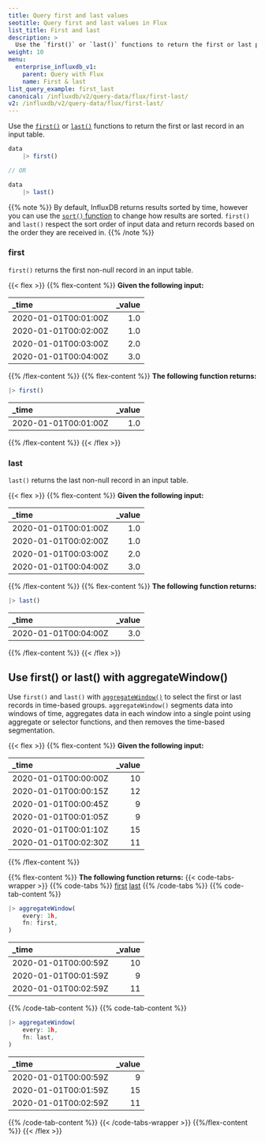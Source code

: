 ```yaml
---
title: Query first and last values
seotitle: Query first and last values in Flux
list_title: First and last
description: >
  Use the `first()` or `last()` functions to return the first or last point in an input table.
weight: 10
menu:
  enterprise_influxdb_v1:
    parent: Query with Flux
    name: First & last
list_query_example: first_last
canonical: /influxdb/v2/query-data/flux/first-last/
v2: /influxdb/v2/query-data/flux/first-last/
---
```


Use the [`first()`](/flux/v0/stdlib/universe/first/) or
[`last()`](/flux/v0/stdlib/universe/last/) functions
to return the first or last record in an input table.

```js
data
    |> first()

// OR

data
    |> last()
```

{{% note %}}
By default, InfluxDB returns results sorted by time, however you can use the
[`sort()` function](/flux/v0/stdlib/universe/sort/)
to change how results are sorted.
`first()` and `last()` respect the sort order of input data and return records
based on the order they are received in.
{{% /note %}}

### first
`first()` returns the first non-null record in an input table.

{{< flex >}}
{{% flex-content %}}
**Given the following input:**

| _time                | _value |
|:-----                | ------:|
| 2020-01-01T00:01:00Z | 1.0    |
| 2020-01-01T00:02:00Z | 1.0    |
| 2020-01-01T00:03:00Z | 2.0    |
| 2020-01-01T00:04:00Z | 3.0    |
{{% /flex-content %}}
{{% flex-content %}}
**The following function returns:**
```js
|> first()
```

| _time                | _value |
|:-----                | ------:|
| 2020-01-01T00:01:00Z | 1.0    |
{{% /flex-content %}}
{{< /flex >}}

### last
`last()` returns the last non-null record in an input table.

{{< flex >}}
{{% flex-content %}}
**Given the following input:**

| _time | _value |
|:-----                | ------:|
| 2020-01-01T00:01:00Z | 1.0    |
| 2020-01-01T00:02:00Z | 1.0    |
| 2020-01-01T00:03:00Z | 2.0    |
| 2020-01-01T00:04:00Z | 3.0    |
{{% /flex-content %}}
{{% flex-content %}}
**The following function returns:**

```js
|> last()
```

| _time                | _value |
|:-----                | ------:|
| 2020-01-01T00:04:00Z | 3.0    |
{{% /flex-content %}}
{{< /flex >}}

## Use first() or last() with aggregateWindow()
Use `first()` and `last()` with [`aggregateWindow()`](/flux/v0/stdlib/universe/aggregatewindow/)
to select the first or last records in time-based groups.
`aggregateWindow()` segments data into windows of time, aggregates data in each window into a single
point using aggregate or selector functions, and then removes the time-based segmentation.


{{< flex >}}
{{% flex-content %}}
**Given the following input:**

| _time                | _value |
|:-----                | ------:|
| 2020-01-01T00:00:00Z | 10     |
| 2020-01-01T00:00:15Z | 12     |
| 2020-01-01T00:00:45Z | 9      |
| 2020-01-01T00:01:05Z | 9      |
| 2020-01-01T00:01:10Z | 15     |
| 2020-01-01T00:02:30Z | 11     |
{{% /flex-content %}}

{{% flex-content %}}
**The following function returns:**
{{< code-tabs-wrapper >}}
{{% code-tabs %}}
[first](#)
[last](#)
{{% /code-tabs %}}
{{% code-tab-content %}}
```js
|> aggregateWindow(
    every: 1h,
    fn: first,
)
```
| _time                | _value |
|:-----                | ------:|
| 2020-01-01T00:00:59Z | 10     |
| 2020-01-01T00:01:59Z | 9      |
| 2020-01-01T00:02:59Z | 11     |
{{% /code-tab-content %}}
{{% code-tab-content %}}
```js
|> aggregateWindow(
    every: 1h,
    fn: last,
)
```

| _time                | _value |
|:-----                | ------:|
| 2020-01-01T00:00:59Z | 9      |
| 2020-01-01T00:01:59Z | 15     |
| 2020-01-01T00:02:59Z | 11     |
{{% /code-tab-content %}}
{{< /code-tabs-wrapper >}}
{{%/flex-content %}}
{{< /flex >}}
